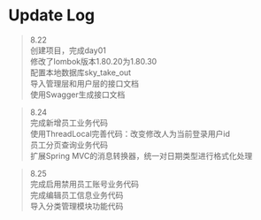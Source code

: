 # Update Log

>8.22  
> 创建项目，完成day01  
> 修改了lombok版本1.80.20为1.80.30  
> 配置本地数据库sky_take_out    
> 导入管理层和用户层的接口文档    
> 使用Swagger生成接口文档  

>8.24  
>完成新增员工业务代码  
>使用ThreadLocal完善代码：改变修改人为当前登录用户id  
>员工分页查询业务代码  
>扩展Spring MVC的消息转换器，统一对日期类型进行格式化处理    

>8.25  
>完成启用禁用员工账号业务代码  
>完成编辑员工信息业务代码  
>导入分类管理模块功能代码